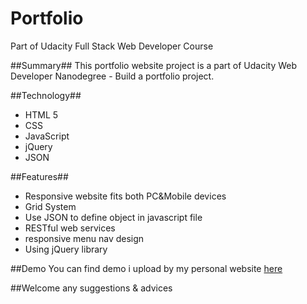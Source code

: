 # Portfolio
Part of Udacity Full Stack Web Developer Course

##Summary##
This portfolio website project is a part of Udacity Web Developer Nanodegree - Build a portfolio project. 

##Technology##
* HTML 5
* CSS
* JavaScript
* jQuery
* JSON

##Features##
* Responsive website fits both PC&Mobile devices
* Grid System
* Use JSON to define object in javascript file
* RESTful web  services
* responsive menu nav design
* Using jQuery library

##Demo
You can find demo i upload by my personal website [here](http://www.ji-yicheng.com)

##Welcome any suggestions & advices
